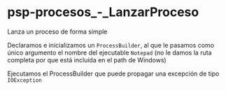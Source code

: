 # psp-procesos_-_LanzarProceso
Lanza un proceso de forma simple

Declaramos e inicializamos un ```ProcessBuilder```, al que le pasamos como único argumento el nombre del ejecutable ```Notepad``` (no le damos la ruta completa por que está incluída en el path de Windows)

Ejecutamos el ProcessBuilder que puede propagar una excepción de tipo ```IOException```
